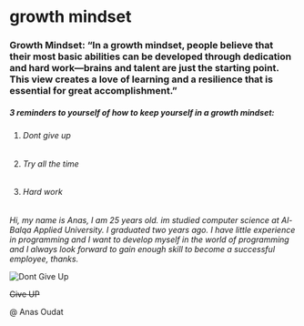 # **growth mindset** 
### Growth Mindset: “In a growth mindset, people believe that their most basic abilities can be developed through dedication and hard work—brains and talent are just the starting point. This view creates a love of learning and a resilience that is essential for great accomplishment.”
##### 3 reminders to yourself of how to keep yourself in a growth mindset:
1. ######  Dont give up 
1. ######  Try all the time
1. ######  Hard work
*Hi, my name is Anas, I am 25 years old. im studied computer science at Al-Balqa Applied University. I graduated two years ago. I have little experience in programming and I want to develop myself in the world of programming and I always look forward to gain enough skill to become a successful employee, thanks.*

![Dont Give Up](https://images.squarespace-cdn.com/content/v1/5db9b388b2bae4336aead0fc/1580311277373-Z7II48YNV1U8T8C4PWYI/ke17ZwdGBToddI8pDm48kLK7LetJKZq4OeLEsWcwath7gQa3H78H3Y0txjaiv_0fDoOvxcdMmMKkDsyUqMSsMWxHk725yiiHCCLfrh8O1z5QHyNOqBUUEtDDsRWrJLTm8gdG5xRTtrVVyLXkddLwctreAwQBdK_w1E09kKTf11JyiVbSua9ITaLOdtButwAs/Dont-give-up.jpg?format=750w)

~~Give UP~~

@ Anas Oudat
